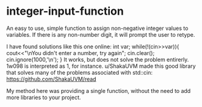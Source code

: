 # integer-input-function
An easy to use, simple function to assign non-negative integer values  to variables. If there is any non-number digit, it will prompt the user to retype.

I have found solutions like this one online:
int var;
	while(!(cin>>var)){
		cout<<"\nYou didn't enter a number, try again";
		cin.clear();
		cin.ignore(1000,'\n');
	}
  It works, but does not solve the problem entirerly. 1w098 is interpreted as 1, for instance.
  u/ShakaUVM made this good library that solves many of the problems associated with std::cin: https://github.com/ShakaUVM/read
  
  My method here was providing a single function, without the need to add more libraries to your project. 


